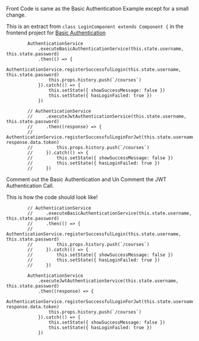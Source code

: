 Front Code is same as the Basic Authentication Example except for a small change.

This is an extract from `class LoginComponent extends Component {` in the frontend project for [Basic Authentication](https://github.com/in28minutes/spring-boot-react-fullstack-examples/tree/master/spring-boot-react-basic-auth-login-logout/frontend-spring-boot-react-basic-auth-login-logout)

```
        AuthenticationService
            .executeBasicAuthenticationService(this.state.username, this.state.password)
            .then(() => {
                AuthenticationService.registerSuccessfulLogin(this.state.username, this.state.password)
                this.props.history.push(`/courses`)
            }).catch(() => {
                this.setState({ showSuccessMessage: false })
                this.setState({ hasLoginFailed: true })
            })

        // AuthenticationService
        //     .executeJwtAuthenticationService(this.state.username, this.state.password)
        //     .then((response) => {
        //         AuthenticationService.registerSuccessfulLoginForJwt(this.state.username, response.data.token)
        //         this.props.history.push(`/courses`)
        //     }).catch(() => {
        //         this.setState({ showSuccessMessage: false })
        //         this.setState({ hasLoginFailed: true })
        //     })
```

Comment out the Basic Authentication and Un Comment the JWT Authentication Call.

This is how the code should look like!

```
        // AuthenticationService
        //     .executeBasicAuthenticationService(this.state.username, this.state.password)
        //     .then(() => {
        //         AuthenticationService.registerSuccessfulLogin(this.state.username, this.state.password)
        //         this.props.history.push(`/courses`)
        //     }).catch(() => {
        //         this.setState({ showSuccessMessage: false })
        //         this.setState({ hasLoginFailed: true })
        //     })

        AuthenticationService
            .executeJwtAuthenticationService(this.state.username, this.state.password)
            .then((response) => {
                AuthenticationService.registerSuccessfulLoginForJwt(this.state.username, response.data.token)
                this.props.history.push(`/courses`)
            }).catch(() => {
                this.setState({ showSuccessMessage: false })
                this.setState({ hasLoginFailed: true })
            })
```